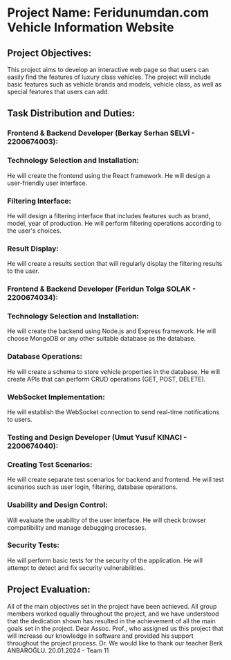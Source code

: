 # Project Name: Feridunumdan.com Vehicle Information Website

## Project Objectives:
This project aims to develop an interactive web page so that users can easily find the features of luxury class vehicles. The project will include basic features such as vehicle brands and models, vehicle class, as well as special features that users can add.

## Task Distribution and Duties:

### Frontend & Backend Developer (Berkay Serhan SELVİ - 2200674003):
### Technology Selection and Installation:
He will create the frontend using the React framework.
He will design a user-friendly user interface.
### Filtering Interface:
He will design a filtering interface that includes features such as brand, model, year of production.
He will perform filtering operations according to the user's choices.
### Result Display:
He will create a results section that will regularly display the filtering results to the user.


### Frontend & Backend Developer (Feridun Tolga SOLAK - 2200674034):
### Technology Selection and Installation:
He will create the backend using Node.js and Express framework.
He will choose MongoDB or any other suitable database as the database.
### Database Operations:
He will create a schema to store vehicle properties in the database.
He will create APIs that can perform CRUD operations (GET, POST, DELETE).
### WebSocket Implementation:
He will establish the WebSocket connection to send real-time notifications to users.


### Testing and Design Developer (Umut Yusuf KINACI - 2200674040):
### Creating Test Scenarios:
He will create separate test scenarios for backend and frontend.
He will test scenarios such as user login, filtering, database operations.
### Usability and Design Control:
Will evaluate the usability of the user interface.
He will check browser compatibility and manage debugging processes.
### Security Tests:
He will perform basic tests for the security of the application.
He will attempt to detect and fix security vulnerabilities.


## Project Evaluation:
All of the main objectives set in the project have been achieved. All group members worked equally throughout the project, and we have understood that the dedication shown has resulted in the achievement of all the main goals set in the project. Dear Assoc. Prof., who assigned us this project that will increase our knowledge in software and provided his support throughout the project process. Dr. We would like to thank our teacher Berk ANBAROĞLU. 20.01.2024 - Team 11
